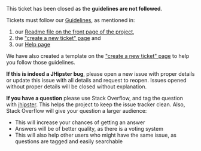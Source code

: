 This ticket has been closed as the **guidelines are not followed**.

Tickets must follow our [Guidelines](https://github.com/jhipster/jhipster-core/blob/master/CONTRIBUTING.md), as mentioned in:
  1. our [Readme file on the front page of the project](https://github.com/jhipster/jhipster-core/blob/master/README.md),
  2. the ["create a new ticket" page](https://github.com/jhipster/jhipster-core/issues/new) and
  3. our [Help page](http://jhipster.github.io/help/)

We have also created a template on the ["create a new ticket" page](https://github.com/jhipster/jhipster-core/issues/new) to help you follow those guidelines.

**If this is indeed a JHipster bug**, please open a new issue with proper details or update this issue with all details and request to reopen.
Issues opened without proper details will be closed without explanation.

**If you have a question** please use Stack Overflow, and tag the question with [jhipster](http://stackoverflow.com/questions/tagged/jhipster). This helps the project to keep the issue tracker clean. Also, Stack Overflow will give your question a larger audience:
  - This will increase your chances of getting an answer
  - Answers will be of better quality, as there is a voting system
  - This will also help other users who might have the same issue, as questions are tagged and easily searchable

